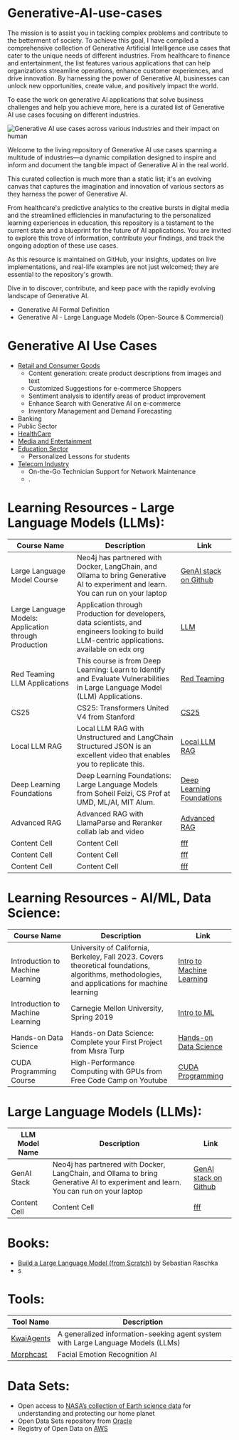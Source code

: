 # Generative-AI-use-cases
The mission is to assist you in tackling complex problems and contribute to the betterment of society. To achieve this goal, I have compiled a comprehensive collection of Generative Artificial Intelligence use cases that cater to the unique needs of different industries. From healthcare to finance and entertainment, the list features various applications that can help organizations streamline operations, enhance customer experiences, and drive innovation. By harnessing the power of Generative AI, businesses can unlock new opportunities, create value, and positively impact the world.

To ease the work on generative AI applications that solve business challenges and help you achieve more, here is a curated list of Generative AI use cases focusing on different industries. 

![Generative AI use cases across various industries and their impact on human](https://github.com/kashifmannzoor/Generative-AI-use-cases/assets/42314831/f10b5bac-d714-4532-be90-1c81690ff04c)

Welcome to the living repository of Generative AI use cases spanning a multitude of industries—a dynamic compilation designed to inspire and inform and document the tangible impact of Generative AI in the real world.

This curated collection is much more than a static list; it's an evolving canvas that captures the imagination and innovation of various sectors as they harness the power of Generative AI. 

From healthcare's predictive analytics to the creative bursts in digital media and the streamlined efficiencies in manufacturing to the personalized learning experiences in education, this repository is a testament to the current state and a blueprint for the future of AI applications. You are invited to explore this trove of information, contribute your findings, and track the ongoing adoption of these use cases. 

As this resource is maintained on GitHub, your insights, updates on live implementations, and real-life examples are not just welcomed; they are essential to the repository's growth.

Dive in to discover, contribute, and keep pace with the rapidly evolving landscape of Generative AI.

- Generative AI Formal Definition
- Generative AI - Large Language Models (Open-Source & Commercial)

# Generative AI Use Cases
- [Retail and Consumer Goods](https://github.com/kashifmannzoor/Generative-AI-use-cases/blob/main/Retail-and-Consumer-Goods-industry.md)
  - Content generation: create product descriptions from images and text
  - Customized Suggestions for e-commerce Shoppers
  - Sentiment analysis to identify areas of product improvement
  - Enhance Search with Generative AI on e-commerce
  - Inventory Management and Demand Forecasting
- Banking
- Public Sector
- [HealthCare](https://github.com/kashifmannzoor/Generative-AI-use-cases/blob/main/HealthCare-industry.md)
- [Media and Entertainment](https://github.com/kashifmannzoor/Generative-AI-use-cases/blob/main/Media-and-Entertainment-industry.md)
- [Education Sector](https://github.com/kashifmannzoor/Generative-AI-use-cases/blob/main/Education-industry.md)
  - Personalized Lessons for students
- [Telecom Industry](https://github.com/kashifmannzoor/Generative-AI-use-cases/blob/main/Telecom-Industry)
  - On-the-Go Technician Support for Network Maintenance
  - . 

# Learning Resources - Large Language Models (LLMs):

| Course Name  | Description |Link |
| ------------- | ------------- |-------------|
| Large Language Model Course​  | Neo4j has partnered with Docker, LangChain, and Ollama to bring Generative AI to experiment and learn. You can run on your laptop  |[GenAI stack on Github](https://github.com/docker/genai-stack)|
| ​Large Language Models: Application through Production | Application through Production for developers, data scientists, and engineers looking to build LLM-centric applications. available on edx org  |[LLM](https://www.edx.org/learn/computer-science/databricks-large-language-models-application-through-production)|
| Red Teaming LLM Applications | This course is from Deep Learning: Learn to Identify and Evaluate Vulnerabilities in Large Language Model (LLM) Applications.  |[Red Teaming](https://www.deeplearning.ai/short-courses/red-teaming-llm-applications/)|
| CS25  | CS25: Transformers United V4 from Stanford  |[CS25](https://web.stanford.edu/class/cs25/)|
| Local LLM RAG  | Local LLM RAG with Unstructured and LangChain Structured JSON is an excellent video that enables you to replicate this.  |[Local LLM RAG](https://www.youtube.com/watch?v=V7fXGsFMNlA)|
| Deep Learning Foundations  | Deep Learning Foundations: Large Language Models from Soheil Feizi, CS Prof at UMD, ML/AI, MIT Alum.  |[Deep Learning Foundations](https://www.youtube.com/watch?v=2yjzZfDQxy8)|
| ​Advanced RAG | ​Advanced RAG with LlamaParse and Reranker collab lab and video |[Advanced RAG](https://github.com/sudarshan-koirala/youtube-stuffs/blob/main/llamaindex/llamaindex_advanced_rag.ipynb)|
| Content Cell  | Content Cell  |[fff](https://github.com/docker/genai-stack)|
| Content Cell  | Content Cell  |[fff](https://github.com/docker/genai-stack)|
| Content Cell  | Content Cell  |[fff](https://github.com/docker/genai-stack)|


# Learning Resources - AI/ML, Data Science:

| Course Name  | Description |Link |
| ------------- | ------------- |-------------|
| Introduction to Machine Learning |University of California, Berkeley, Fall 2023. Covers theoretical foundations, algorithms, methodologies, and applications for machine learning  |[Intro to Machine Learning](https://eecs189.org)|
| ​Introduction to Machine Learning | Carnegie Mellon University, Spring 2019 |[Intro to ML](https://www.cs.cmu.edu/~ninamf/courses/315sp19/lectures.shtml)|
| Hands-on Data Science  | Hands-on Data Science: Complete your First Project from Mısra Turp  |[Hands-on Data Science](https://www.youtube.com/playlist?list=PLM8lYG2MzHmTgsYKLJtdKwf6tHVbui9eE)|
| CUDA Programming Course  | High-Performance Computing with GPUs from Free Code Camp on Youtube  |[CUDA Programming](https://www.youtube.com/watch?v=86FAWCzIe_4)|

# Large Language Models (LLMs):

| LLM Model Name  | Description |Link |
| ------------- | ------------- |-------------|
| GenAI Stack  | Neo4j has partnered with Docker, LangChain, and Ollama to bring Generative AI to experiment and learn. You can run on your laptop  |[GenAI stack on Github](https://github.com/docker/genai-stack)|
| Content Cell  | Content Cell  |[fff](https://github.com/docker/genai-stack)|

# Books:
- [Build a Large Language Model (from Scratch)​](https://www.manning.com/books/build-a-large-language-model-from-scratch) by Sebastian Raschka
- s

# Tools:

| Tool Name  | Description |
| ------------- | ------------- |
| [KwaiAgents](https://github.com/KwaiKEG/KwaiAgents) |A generalized information-seeking agent system with Large Language Models (LLMs)  |
| [Morphcast](https://www.morphcast.com) |Facial Emotion Recognition AI |


# Data Sets:
- Open access to [NASA’s collection of Earth science data](https://www.earthdata.nasa.gov) for understanding and protecting our home planet
- Open Data Sets repository from [Oracle​](https://opendata.oraclecloud.com/ords/r/opendata/opendata/search?)
- Registry of Open Data on [AWS](https://registry.opendata.aws)​

